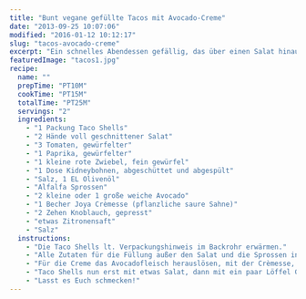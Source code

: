 ```yaml
---
title: "Bunt vegane gefüllte Tacos mit Avocado-Creme"
date: "2013-09-25 10:07:06"
modified: "2016-01-12 10:12:17"
slug: "tacos-avocado-creme"
excerpt: "Ein schnelles Abendessen gefällig, das über einen Salat hinausgeht? Die einzelnen Zutaten für die Tacos sind schnell vorbereitet und das Füllen  übernimmt jeder nach Herzenslust selbst."
featuredImage: "tacos1.jpg"
recipe:
  name: ""
  prepTime: "PT10M"
  cookTime: "PT15M"
  totalTime: "PT25M"
  servings: "2"
  ingredients:
    - "1 Packung Taco Shells"
    - "2 Hände voll geschnittener Salat"
    - "3 Tomaten, gewürfelter"
    - "1 Paprika, gewürfelter"
    - "1 kleine rote Zwiebel, fein gewürfel"
    - "1 Dose Kidneybohnen, abgeschüttet und abgespült"
    - "Salz, 1 EL Olivenöl"
    - "Alfalfa Sprossen"
    - "2 kleine oder 1 große weiche Avocado"
    - "1 Becher Joya Crèmesse (pflanzliche saure Sahne)"
    - "2 Zehen Knoblauch, gepresst"
    - "etwas Zitronensaft"
    - "Salz"
  instructions:
    - "Die Taco Shells lt. Verpackungshinweis im Backrohr erwärmen."
    - "Alle Zutaten für die Füllung außer den Salat und die Sprossen in einer Schüssel vermischen und mit Salz abschmecken."
    - "Für die Creme das Avocadofleisch herauslösen, mit der Crèmesse, gepresstem Knoblauch, Zitronensaft und Salz mit dem Stabmixer zu einer glatten Creme vermixen."
    - "Taco Shells nun erst mit etwas Salat, dann mit ein paar Löffel Gemüse-Bohnen Fülle füllen, Avocadocreme darüber und Sprossen obendrauf."
    - "Lasst es Euch schmecken!"
---
```


